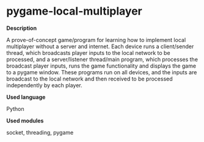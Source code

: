 # pygame-local-multiplayer

**Description**

A prove-of-concept game/program for learning how to implement local multiplayer without a server and internet. Each device runs a client/sender thread, which broadcasts player inputs to the local network to be processed, and a server/listener thread/main program, which processes the broadcast player inputs, runs the game functionality and displays the game to a pygame window. These 
programs run on all devices, and the inputs are broadcast to the local network and then received to be processed independently by each player.

**Used language**

Python

**Used modules**

socket, threading, pygame
